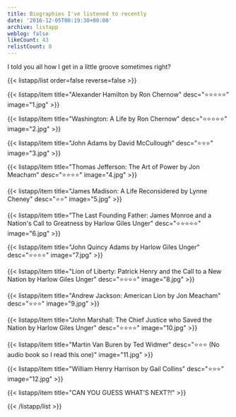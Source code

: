 ```yaml
---
title: Biographies I've listened to recently
date: '2016-12-05T00:19:30+00:00'
archive: listapp
weblog: false
likeCount: 43
relistCount: 0
---
```


I told you all how I get in a little groove sometimes right?

<!--more-->

{{< listapp/list order=false reverse=false >}}

   {{< listapp/item title="Alexander Hamilton by Ron Chernow"
      desc="⭐️⭐️⭐️⭐️⭐️"
      image="1.jpg" >}}

   {{< listapp/item title="Washington: A Life by Ron Chernow"
      desc="⭐️⭐️⭐️⭐️⭐️"
      image="2.jpg" >}}

   {{< listapp/item title="John Adams by David McCullough"
      desc="⭐️⭐️⭐️"
      image="3.jpg" >}}

   {{< listapp/item title="Thomas Jefferson: The Art of Power by Jon Meacham"
      desc="⭐️⭐️⭐️⭐️"
      image="4.jpg" >}}

   {{< listapp/item title="James Madison: A Life Reconsidered by Lynne Cheney"
      desc="⭐️⭐️"
      image="5.jpg" >}}

   {{< listapp/item title="The Last Founding Father: James Monroe and a Nation's Call to Greatness by Harlow Giles Unger"
      desc="⭐️⭐️⭐️⭐️⭐️"
      image="6.jpg" >}}

   {{< listapp/item title="John Quincy Adams by Harlow Giles Unger"
      desc="⭐️⭐️⭐️⭐️"
      image="7.jpg" >}}

   {{< listapp/item title="Lion of Liberty: Patrick Henry and the Call to a New Nation by Harlow Giles Unger"
      desc="⭐⭐⭐⭐"
      image="8.jpg" >}}

   {{< listapp/item title="Andrew Jackson: American Lion by Jon Meacham"
      desc="⭐⭐⭐"
      image="9.jpg" >}}

   {{< listapp/item title="John Marshall: The Chief Justice who Saved the Nation by Harlow Giles Unger"
      desc="⭐⭐⭐⭐"
      image="10.jpg" >}}

   {{< listapp/item title="Martin Van Buren by Ted Widmer"
      desc="⭐⭐⭐ (No audio book so I read this one)"
      image="11.jpg" >}}

   {{< listapp/item title="William Henry Harrison by Gail Collins"
      desc="⭐⭐⭐"
      image="12.jpg" >}}

   {{< listapp/item title="CAN YOU GUESS WHAT'S NEXT?!" >}}

{{< /listapp/list >}}
